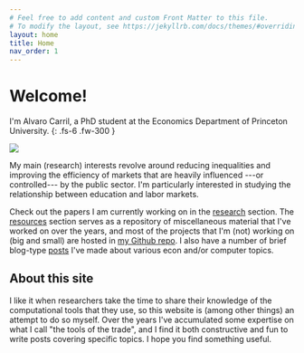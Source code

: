 ```yaml
---
# Feel free to add content and custom Front Matter to this file.
# To modify the layout, see https://jekyllrb.com/docs/themes/#overriding-theme-defaults
layout: home
title: Home
nav_order: 1
---
```


# Welcome!

I'm Alvaro Carril, a PhD student at the Economics Department of Princeton University.
{: .fs-6 .fw-300 }

<img src="/assets/images/acarril-princeton.jpg" onmouseover="this.src='assets/images/broccoli.jpg';" onmouseout="this.src='/assets/images/acarril-princeton.jpg';" class="wrapped-float rounded"/>

My main (research) interests revolve around reducing inequalities and improving the efficiency of markets that are heavily influenced ---or controlled--- by the public sector.
I'm particularly interested in studying the relationship between education and labor markets.

Check out the papers I am currently working on in the [research](/research) section.
The [resources](/resources) section serves as a repository of miscellaneous material that I've worked on over the years, and most of the projects that I'm (not) working on (big and small) are hosted in [my Github repo](https://www.github.com/acarril).
I also have a number of brief blog-type [posts](/posts) I've made about various econ and/or computer topics.

## About this site

I like it when researchers take the time to share their knowledge of the computational tools that they use, so this website is (among other things) an attempt to do so myself.
Over the years I've accumulated some expertise on what I call "the tools of the trade", and I find it both constructive and fun to write posts covering specific topics.
I hope you find something useful.